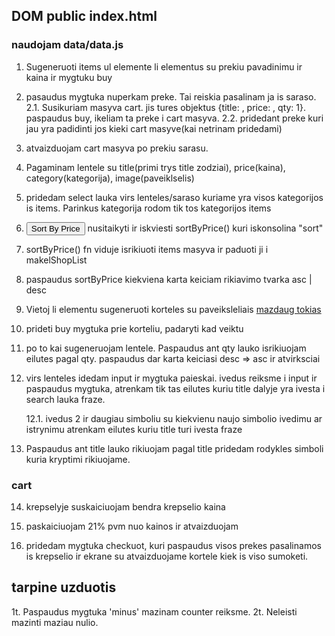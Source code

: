 ## DOM public index.html

### naudojam data/data.js

1. Sugeneruoti items ul elemente li elementus su prekiu pavadinimu ir kaina ir mygtuku buy
2. pasaudus mygtuka nuperkam preke. Tai reiskia pasalinam ja is saraso.
   2.1. Susikuriam masyva cart. jis tures objektus {title: , price: , qty: 1}. paspaudus buy, ikeliam ta preke i cart masyva.
   2.2. pridedant preke kuri jau yra padidinti jos kieki cart masyve(kai netrinam pridedami)
3. atvaizduojam cart masyva po prekiu sarasu.

4. Pagaminam lentele su title(primi trys title zodziai), price(kaina), category(kategorija), image(paveiklselis)

5. pridedam select lauka virs lenteles/saraso kuriame yra visos kategorijos is items. Parinkus kategorija rodom tik tos kategorijos items

6. <button id="sort-price">Sort By Price</button> nusitaikyti ir iskviesti sortByPrice() kuri iskonsolina "sort"

7. sortByPrice() fn viduje isrikiuoti items masyva ir paduoti ji i makelShopList

8. paspaudus sortByPrice kiekviena karta keiciam rikiavimo tvarka asc | desc

9. Vietoj li elementu sugeneruoti korteles su paveiksleliais [mazdaug tokias](https://prnt.sc/fKmiy264NYT5)

10. prideti buy mygtuka prie korteliu, padaryti kad veiktu

11. po to kai sugeneruojam lentele. Paspaudus ant qty lauko isrikiuojam eilutes pagal qty. paspaudus dar karta keiciasi desc => asc ir atvirksciai

12. virs lenteles idedam input ir mygtuka paieskai. ivedus reiksme i
    input ir paspaudus mygtuka, atrenkam tik tas eilutes kuriu title dalyje yra ivesta i search lauka fraze.

    12.1. ivedus 2 ir daugiau simboliu su kiekvienu naujo simbolio ivedimu ar istrynimu atrenkam eilutes kuriu title turi ivesta fraze

13. Paspaudus ant title lauko rikiuojam pagal title pridedam rodykles simboli kuria kryptimi rikiuojame.

### cart

14. krepselyje suskaiciuojam bendra krepselio kaina

15. paskaiciuojam 21% pvm nuo kainos ir atvaizduojam

16. pridedam mygtuka checkuot, kuri paspaudus visos prekes pasalinamos is krepselio ir ekrane su atvaizduojame kortele kiek is viso sumoketi.

## tarpine uzduotis

1t. Paspaudus mygtuka 'minus' mazinam counter reiksme.
2t. Neleisti mazinti maziau nulio.

